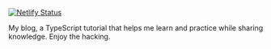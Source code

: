 [![Netlify Status](https://api.netlify.com/api/v1/badges/51a97d97-2f26-49d6-84c1-6b1c41edf70c/deploy-status)](https://app.netlify.com/sites/code-repo/deploys)

My blog, a TypeScript tutorial that helps me learn and practice while sharing knowledge. Enjoy the hacking.
